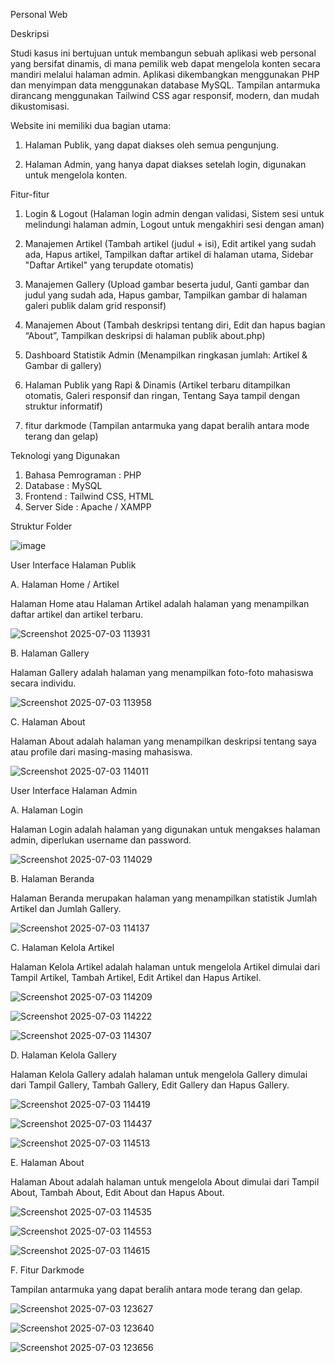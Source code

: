 Personal Web

Deskripsi

Studi kasus ini bertujuan untuk membangun sebuah aplikasi web personal yang bersifat dinamis, di mana pemilik web dapat mengelola konten secara mandiri melalui halaman admin. Aplikasi dikembangkan menggunakan PHP dan menyimpan data menggunakan database MySQL. Tampilan antarmuka dirancang menggunakan Tailwind CSS agar responsif, modern, dan mudah dikustomisasi.

Website ini memiliki dua bagian utama:

1. Halaman Publik, yang dapat diakses oleh semua pengunjung.

2. Halaman Admin, yang hanya dapat diakses setelah login, digunakan untuk mengelola konten.

Fitur-fitur

1. Login & Logout (Halaman login admin dengan validasi, Sistem sesi untuk melindungi halaman admin, Logout untuk mengakhiri sesi dengan aman)

2. Manajemen Artikel (Tambah artikel (judul + isi), Edit artikel yang sudah ada, Hapus artikel, Tampilkan daftar artikel di halaman utama, Sidebar "Daftar Artikel" yang terupdate otomatis)

3. Manajemen Gallery (Upload gambar beserta judul, Ganti gambar dan judul yang sudah ada, Hapus gambar, Tampilkan gambar di halaman galeri publik dalam grid responsif)

4. Manajemen About (Tambah deskripsi tentang diri, Edit dan hapus bagian “About”, Tampilkan deskripsi di halaman publik about.php)

5. Dashboard Statistik Admin (Menampilkan ringkasan jumlah: Artikel & Gambar di gallery)

6. Halaman Publik yang Rapi & Dinamis (Artikel terbaru ditampilkan otomatis, Galeri responsif dan ringan, Tentang Saya tampil dengan struktur informatif)

7. fitur darkmode (Tampilan antarmuka yang dapat beralih antara mode terang dan gelap)

Teknologi yang Digunakan

1. Bahasa Pemrograman : PHP
2. Database : MySQL
3. Frontend : Tailwind CSS, HTML
4. Server Side : Apache / XAMPP

Struktur Folder

![image](https://github.com/user-attachments/assets/14893b7b-8036-45cb-a744-9353f18d5504)

User Interface Halaman Publik

A. Halaman Home / Artikel

Halaman Home atau Halaman Artikel adalah halaman yang menampilkan daftar artikel dan artikel terbaru.

![Screenshot 2025-07-03 113931](https://github.com/user-attachments/assets/a56e97b9-5c11-4598-9160-da28a6cc4eab)

B. Halaman Gallery

Halaman Gallery adalah halaman yang menampilkan foto-foto mahasiswa secara individu.

![Screenshot 2025-07-03 113958](https://github.com/user-attachments/assets/f5522429-2979-4cc8-8e4f-c8b05998d781)

C. Halaman About

Halaman About adalah halaman yang menampilkan deskripsi tentang saya atau profile dari masing-masing mahasiswa.

![Screenshot 2025-07-03 114011](https://github.com/user-attachments/assets/21180723-59e9-4c66-b4ef-355c30be722b)


User Interface Halaman Admin

A. Halaman Login

Halaman Login adalah halaman yang digunakan untuk mengakses halaman admin, diperlukan username dan password.

![Screenshot 2025-07-03 114029](https://github.com/user-attachments/assets/49d6144e-874c-436c-9806-3d0135f3285a)

B. Halaman Beranda

Halaman Beranda merupakan halaman yang menampilkan statistik Jumlah Artikel dan Jumlah Gallery.

![Screenshot 2025-07-03 114137](https://github.com/user-attachments/assets/b97a43b1-ce71-4994-a9e0-ffac3c450b00)

C. Halaman Kelola Artikel

Halaman Kelola Artikel adalah halaman untuk mengelola Artikel dimulai dari Tampil Artikel, Tambah Artikel, Edit Artikel dan Hapus Artikel.

![Screenshot 2025-07-03 114209](https://github.com/user-attachments/assets/0abde854-1ef3-4cb9-938f-7fd59652585d)

![Screenshot 2025-07-03 114222](https://github.com/user-attachments/assets/d2bd2463-7126-48c6-88d9-6b92de9d6b35)

![Screenshot 2025-07-03 114307](https://github.com/user-attachments/assets/c8c1b8fc-6b4d-4dc9-ab4b-3c44e8e4b3fa)

D. Halaman Kelola Gallery

Halaman Kelola Gallery adalah halaman untuk mengelola Gallery dimulai dari Tampil Gallery, Tambah Gallery, Edit Gallery dan Hapus Gallery.

![Screenshot 2025-07-03 114419](https://github.com/user-attachments/assets/dff0b47b-9709-4ca9-8056-d5e6bd1959b3)

![Screenshot 2025-07-03 114437](https://github.com/user-attachments/assets/dfb990b5-a8f6-4530-97b1-cd13bd186b43)

![Screenshot 2025-07-03 114513](https://github.com/user-attachments/assets/4720755a-79a0-433d-b38c-a7896755e346)

E. Halaman About

Halaman About adalah halaman untuk mengelola About dimulai dari Tampil About, Tambah About, Edit About dan Hapus About.

![Screenshot 2025-07-03 114535](https://github.com/user-attachments/assets/7eb61003-72b7-49a7-b54a-1d852adcfa69)

![Screenshot 2025-07-03 114553](https://github.com/user-attachments/assets/e9d8a7d2-fa99-4e51-9d45-d992ed1ff873)

![Screenshot 2025-07-03 114615](https://github.com/user-attachments/assets/a61ccb0a-a376-4250-93cb-3ef716061006)

F. Fitur Darkmode 

Tampilan antarmuka yang dapat beralih antara mode terang dan gelap.

![Screenshot 2025-07-03 123627](https://github.com/user-attachments/assets/a61c467a-9862-4ffe-b6a1-b614f1af7e58)

![Screenshot 2025-07-03 123640](https://github.com/user-attachments/assets/51c12e4a-deff-4954-acf3-6d6f95caeb75)

![Screenshot 2025-07-03 123656](https://github.com/user-attachments/assets/fb2a74f8-cdc8-48ae-9dff-5727bc1f0fee)

























